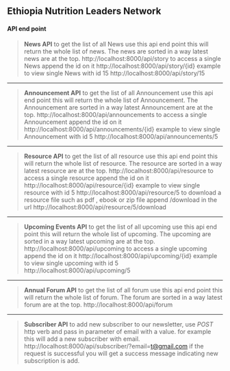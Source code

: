 ## Ethiopia Nutrition Leaders Network  
#### API end point


> **News API**
to get the list of all News use this api end point this will return the whole list of news. The news are sorted in a way latest news are at the top. 
 http://localhost:8000/api/story 
to access a single News append the id on it 
http://localhost:8000/api/story/{id}
example to view single News with id 15
http://localhost:8000/api/story/15 



---



> **Announcement API**
to get the list of all Announcement use this api end point this will return the whole list of Announcement. The Announcement are sorted in a way latest Announcement are at the top. 
http://localhost:8000/api/announcements 
to access a single Announcement append the id on it 
http://localhost:8000/api/announcements/{id}
example to view single Announcement with id 5
http://localhost:8000/api/announcements/5


---

> **Resource API**
to get the list of all resource use this api end point this will return the whole list of resource. The resource are sorted in a way latest resource are at the top. 
http://localhost:8000/api/resource 
to access a single resource append the id on it 
http://localhost:8000/api/resource/{id}
example to view single resource with id 5
http://localhost:8000/api/resource/5
to download a resource file such as pdf , ebook or zip file append /download in the url 
http://localhost:8000/api/resource/5/download

---

> **Upcoming Events API**
to get the list of all upcoming use this api end point this will return the whole list of upcoming. The upcoming are sorted in a way latest upcoming are at the top. 
http://localhost:8000/api/upcoming 
to access a single upcoming append the id on it 
http://localhost:8000/api/upcoming/{id}
example to view single upcoming with id 5
http://localhost:8000/api/upcoming/5


---

> **Annual Forum API**
to get the list of all forum use this api end point this will return the whole list of forum. The forum are sorted in a way latest forum are at the top. 
http://localhost:8000/api/forum 

---

> **Subscriber API**
to add new subscriber to our newsletter, use *POST* http verb and pass in parameter of email with a value. 
for example this will add a new subscriber with email. 
http://localhost:8000/api/subscriber/?email=t@gmail.com
if the request is successful you will get a success message indicating new subscription is add. 


